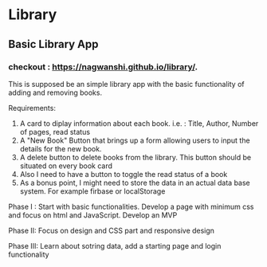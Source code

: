 # Library
## Basic Library App
### checkout : https://nagwanshi.github.io/library/.
This is supposed be an simple library app with the basic functionality of adding and removing books. 

Requirements: 
1. A card to diplay information about each book. 
    i.e. : Title, Author, Number of pages, read status
2. A "New Book" Button that brings up a form allowing users to input the details for the new book.
3. A delete button to delete books from the library. This button should be situated on every book card
4. Also I need to have  a button to toggle the read status of  a book
5. As a bonus point, I might need to store the data in an actual data base system. For example firbase or localStorage



Phase I : Start with basic functionalities. Develop a page with minimum css and focus on html and JavaScript. Develop an MVP

Phase II: Focus on design and CSS part and responsive design

Phase III: Learn about sotring data, add a starting page and login functionality

